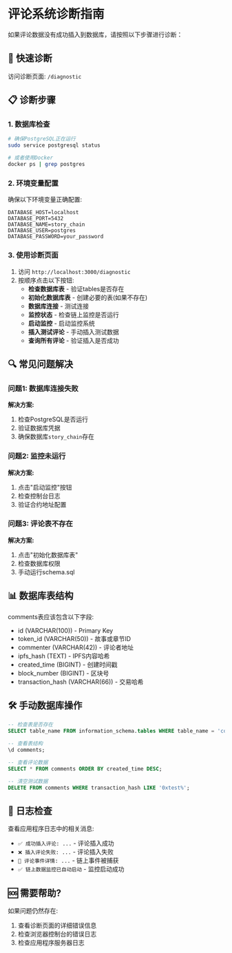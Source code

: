# 评论系统诊断指南

如果评论数据没有成功插入到数据库，请按照以下步骤进行诊断：

## 🚀 快速诊断

访问诊断页面: `/diagnostic`

## 📋 诊断步骤

### 1. 数据库检查

```bash
# 确保PostgreSQL正在运行
sudo service postgresql status

# 或者使用Docker
docker ps | grep postgres
```

### 2. 环境变量配置

确保以下环境变量正确配置:

```env
DATABASE_HOST=localhost
DATABASE_PORT=5432
DATABASE_NAME=story_chain
DATABASE_USER=postgres
DATABASE_PASSWORD=your_password
```

### 3. 使用诊断页面

1. 访问 `http://localhost:3000/diagnostic`
2. 按顺序点击以下按钮:
   - **检查数据库表** - 验证tables是否存在
   - **初始化数据库表** - 创建必要的表(如果不存在)
   - **数据库连接** - 测试连接
   - **监控状态** - 检查链上监控是否运行
   - **启动监控** - 启动监控系统
   - **插入测试评论** - 手动插入测试数据
   - **查询所有评论** - 验证插入是否成功

## 🔍 常见问题解决

### 问题1: 数据库连接失败

**解决方案:**

1. 检查PostgreSQL是否运行
2. 验证数据库凭据
3. 确保数据库`story_chain`存在

### 问题2: 监控未运行

**解决方案:**

1. 点击"启动监控"按钮
2. 检查控制台日志
3. 验证合约地址配置

### 问题3: 评论表不存在

**解决方案:**

1. 点击"初始化数据库表"
2. 检查数据库权限
3. 手动运行schema.sql

## 📊 数据库表结构

comments表应该包含以下字段:

- id (VARCHAR(100)) - Primary Key
- token_id (VARCHAR(50)) - 故事或章节ID
- commenter (VARCHAR(42)) - 评论者地址
- ipfs_hash (TEXT) - IPFS内容哈希
- created_time (BIGINT) - 创建时间戳
- block_number (BIGINT) - 区块号
- transaction_hash (VARCHAR(66)) - 交易哈希

## 🛠️ 手动数据库操作

```sql
-- 检查表是否存在
SELECT table_name FROM information_schema.tables WHERE table_name = 'comments';

-- 查看表结构
\d comments;

-- 查看评论数据
SELECT * FROM comments ORDER BY created_time DESC;

-- 清空测试数据
DELETE FROM comments WHERE transaction_hash LIKE '0xtest%';
```

## 📝 日志检查

查看应用程序日志中的相关消息:

- `✅ 成功插入评论: ...` - 评论插入成功
- `❌ 插入评论失败: ...` - 评论插入失败
- `📝 评论事件详情: ...` - 链上事件被捕获
- `✅ 链上数据监控已自动启动` - 监控启动成功

## 🆘 需要帮助?

如果问题仍然存在:

1. 查看诊断页面的详细错误信息
2. 检查浏览器控制台的错误日志
3. 检查应用程序服务器日志
